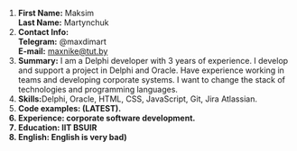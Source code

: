 1. <b>First Name:</b> Maksim<br>
   <b>Last Name:</b> Martynchuk<br>
2. <b>Contact Info:</b><br>
   <b>Telegram:</b> @maxdimart<br>
   <b>E-mail:</b> maxnike@tut.by<br>  
3. <b>Summary:</b> I am a Delphi developer with 3 years of experience. I develop and support a project in Delphi and Oracle. Have experience working in teams and developing corporate systems. I want to change the stack of technologies and programming languages.<br>  
4. <b>Skills:</b>Delphi, Oracle, HTML, CSS, JavaScript, Git, Jira Atlassian.<br> 
5. <b>Code examples:<b> (LATEST).
6. <b>Experience:</b> corporate software development.<br> 
7. <b>Education:</b> IIT BSUIR<br> 
8. <b>English:</b> English is very bad)
